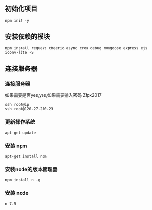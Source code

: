 ## 初始化项目
```
npm init -y
```

## 安装依赖的模块
```
npm install request cheerio async cron debug mongoose express ejs iconv-lite -S
```

## 连接服务器
### 连接服务器
如果需要是否yes,yes,如果需要输入密码 Zfpx2017
```
ssh root@ip
ssh root@120.27.250.23
```

### 更新操作系统
```
apt-get update
```

### 安装 npm
```
apt-get install npm
```

### 安装node的版本管理器
```
npm install n -g
```

### 安装 node
```
n 7.5
```

